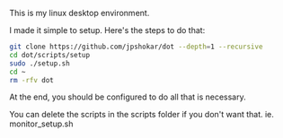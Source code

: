 This is my linux desktop environment.

I made it simple to setup. Here's the steps to do that:

```sh
git clone https://github.com/jpshokar/dot --depth=1 --recursive
cd dot/scripts/setup
sudo ./setup.sh
cd ~
rm -rfv dot
```

At the end, you should be configured to do all that is necessary. 

You can delete the scripts in the scripts folder if you don't want that.
ie. monitor_setup.sh 
